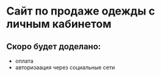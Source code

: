 # Сайт по продаже одежды с личным кабинетом
## Скоро будет доделано:
- оплата
- авторизаация через социальные сети
